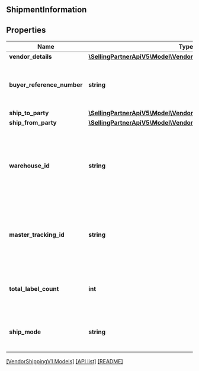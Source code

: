 ## ShipmentInformation

## Properties

Name | Type | Description | Notes
------------ | ------------- | ------------- | -------------
**vendor_details** | [**\SellingPartnerApiV5\Model\VendorShippingV1\VendorDetails**](VendorDetails.md) |  | [optional]
**buyer_reference_number** | **string** | Buyer Reference number which is a unique number. | [optional]
**ship_to_party** | [**\SellingPartnerApiV5\Model\VendorShippingV1\PartyIdentification**](PartyIdentification.md) |  | [optional]
**ship_from_party** | [**\SellingPartnerApiV5\Model\VendorShippingV1\PartyIdentification**](PartyIdentification.md) |  | [optional]
**warehouse_id** | **string** | Vendor Warehouse ID from where the shipment is scheduled to be picked up by buyer / Carrier. | [optional]
**master_tracking_id** | **string** | Unique Id with  which  the shipment can be tracked for Small Parcels. | [optional]
**total_label_count** | **int** | Number of Labels that are created as part of this shipment. | [optional]
**ship_mode** | **string** | Type of shipment whether it is Small Parcel | [optional]

[[VendorShippingV1 Models]](../) [[API list]](../../Api) [[README]](../../../README.md)

